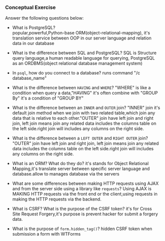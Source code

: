 ### Conceptual Exercise

Answer the following questions below:

- What is PostgreSQL?
  <br /> 
  popular,powerful,Python-base ORM(object-relational-mapping),
  it's translation service between OOP in our server language and relation data in our database

- What is the difference between SQL and PostgreSQL?
  SQL is Structure query language,a human readable language for querying,
  PostgreSQL as an ORDBMS(object relational database management system)

- In `psql`, how do you connect to a database?
  runs command "/c database_name"

- What is the difference between `HAVING` and `WHERE`?
  "WHERE" is like a condition when query a data,"HAVING" it's often combine with "GROUP By" it's a condition of "GROUP BY"

- What is the difference between an `INNER` and `OUTER` join?
  "INNER" join it's default join method when we join with two related table,which join any data that is relative to each other."OUTER" join have left join and right join,
  left join means join any related data includes the columns table on the left side.right join will includes any columns on the right side.

- What is the difference between a `LEFT OUTER` and `RIGHT OUTER` join?
  "OUTER" join have left join and right join,
  left join means join any related data includes the columns table on the left side.right join will includes any columns on the right side.

- What is an ORM? What do they do?
  it's stands for Object Relational Mapping,it's translate server between specific server language and database.allow to manages database via the servers 

- What are some differences between making HTTP requests using AJAX 
  and from the server side using a library like `requests`?
  Using AJAX is MAKING HTTP requests via the front end or the client,using requests in making the HTTP requests via the backend.

- What is CSRF? What is the purpose of the CSRF token?
  it's for Cross Site Request Forgery,it's purpose is prevent hacker for submit a forgery 
  data.

- What is the purpose of `form.hidden_tag()`?
  hidden CSRF token when submission a form with WTForms
  